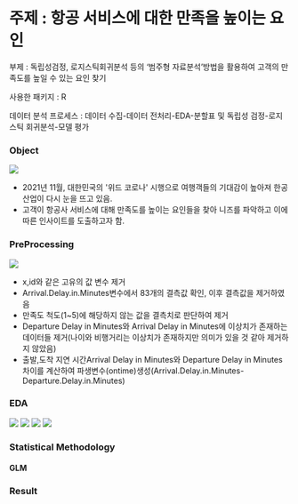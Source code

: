 # 주제 : 항공 서비스에 대한 만족을 높이는 요인

부제 : 독립성검정, 로지스틱회귀분석 등의 ‘범주형 자료분석’방법을 활용하여 고객의 만족도를 높일 수 있는 요인 찾기

사용한 패키지 : R

데이터 분석 프로세스 : 데이터 수집-데이터 전처리-EDA-분할표 및 독립성 검정-로지스틱 회귀분석-모델 평가
### Object
<img src="https://user-images.githubusercontent.com/76424262/217273596-fca28f39-0b6c-4bf3-9e8e-b1b28a7ccada.PNG">

- 2021년 11월, 대한민국의 '위드 코로나' 시행으로 여행객들의 기대감이 높아져 한공 산업이 다시 눈을 뜨고 있음.
- 고객이 항공사 서비스에 대해 만족도를 높이는 요인들을 찾아 니즈를 파악하고 이에 따른 인사이트를 도출하고자 함.

### PreProcessing
<img src="https://user-images.githubusercontent.com/76424262/217278427-d4c91091-834c-4d88-b857-0a80c66f3b4a.PNG">

- x,id와 같은 고유의 값 변수 제거
- Arrival.Delay.in.Minutes변수에서 83개의 결측값 확인, 이후 결측값을 제거하였음
- 만족도 척도(1~5)에 해당하지 않는 값을 결측치로 판단하여 제거
- Departure Delay in Minutes와 Arrival Delay in Minutes에 이상치가 존재하는 데이터들 제거(나이와 비행거리는 이상치가 존재하지만 의미가 있을 것 같아 제거하지 않았음)
- 출발,도착 지연 시간Arrival Delay in Minutes와 Departure Delay in Minutes 차이를 계산하여 파생변수(ontime)생성(Arrival.Delay.in.Minutes-Departure.Delay.in.Minutes)


### EDA
<img src="https://user-images.githubusercontent.com/76424262/217280656-b697360e-bdd1-4022-b6ae-2f8d14412e97.PNG">
<img src="https://user-images.githubusercontent.com/76424262/217280805-3e609805-0022-42eb-b00e-0a74d89cb63e.PNG">
<img src="https://user-images.githubusercontent.com/76424262/217280987-52773ad6-91e8-4d92-971b-4e855a55238a.PNG">
<img src="https://user-images.githubusercontent.com/76424262/217281106-04e9045e-f3c9-404d-9c59-d6be8ee8d3a3.PNG">

### Statistical Methodology

#### 
#### GLM

### Result

